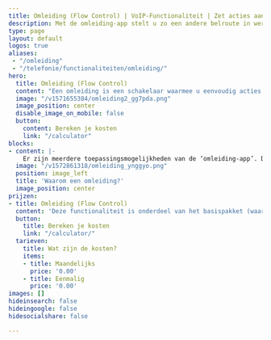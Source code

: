```yaml
---
title: Omleiding (Flow Control) | VoIP-Functionaliteit | Zet acties aan & uit
description: Met de omleiding-app stelt u zo een andere belroute in werking. Erg handig voor ad hoc afwezigheid of op drukke momenten qua inkomende telefonie.
type: page
layout: default
logos: true
aliases: 
 - "/omleiding"
 - "/telefonie/functionaliteiten/omleiding/"
hero:
  title: Omleiding (Flow Control)
  content: "Een omleiding is een schakelaar waarmee u eenvoudig acties aan- of uitzet. U kunt voor elk nummer omleidingen aanmaken. Daarnaast kunt u in één nummer meerdere omleidingen plaatsen."
  image: "/v1571655384/omleiding2_gg7pda.png"
  image_position: center
  disable_image_on_mobile: false
  button:
    content: Bereken je kosten
    link: "/calculator"
blocks:
- content: |-
    Er zijn meerdere toepassingsmogelijkheden van de ‘omleiding-app’. Denk hierbij bijvoorbeeld aan het inschakelen van een doorschakeling naar een (wisselend) mobiel nummer als u kantoor verlaat. Of een omleiding bij vergaderingen, bedrijfsuitjes, kerstborrel, maar ook bij calamiteiten, storingen, etc. U kunt alle functionaliteiten van ons bedieningspaneel in de omleiding plaatsen.<br><br><a href="https://www.callvoip.nl/ondersteuning/simmpl-functionaliteiten/omleidings-app/" class="button">Hoe werkt het?</a>
  image: "/v1572861318/omleiding_ynggyo.png"
  position: image_left
  title: 'Waarom een omleiding?'
  image_position: center
prijzen:
- title: Omleiding (Flow Control)
  content: 'Deze functionaliteit is onderdeel van het basispakket (waar u €7,50 excl. BTW voor betaalt)'
  button:
    title: Bereken je kosten
    link: "/calculator/"
  tarieven:
    title: Wat zijn de kosten?
    items:
    - title: Maandelijks
      price: '0.00'
    - title: Eenmalig
      price: '0.00'
images: []
hideinsearch: false
hideingoogle: false
hidesocialshare: false

---
```

